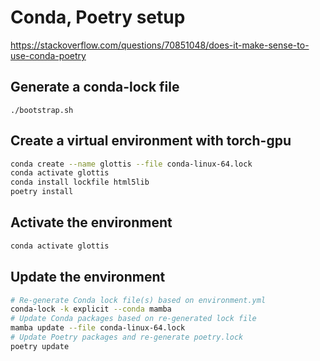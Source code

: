 # Conda, Poetry setup

https://stackoverflow.com/questions/70851048/does-it-make-sense-to-use-conda-poetry

## Generate a conda-lock file

`./bootstrap.sh`

## Create a virtual environment with torch-gpu

```sh
conda create --name glottis --file conda-linux-64.lock
conda activate glottis
conda install lockfile html5lib 
poetry install
```

## Activate the environment 

```sh
conda activate glottis
```

## Update the environment

```sh
# Re-generate Conda lock file(s) based on environment.yml
conda-lock -k explicit --conda mamba
# Update Conda packages based on re-generated lock file
mamba update --file conda-linux-64.lock
# Update Poetry packages and re-generate poetry.lock
poetry update
```